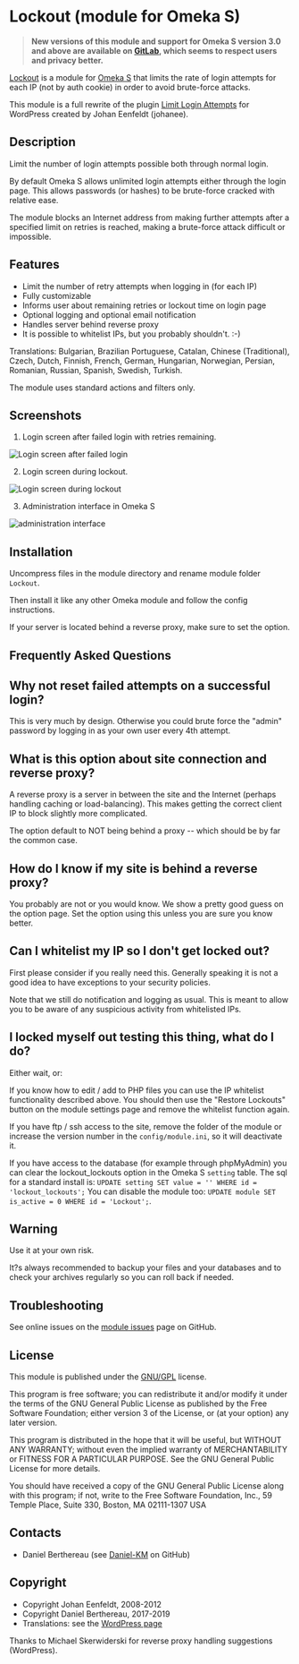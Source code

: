 Lockout (module for Omeka S)
============================

> __New versions of this module and support for Omeka S version 3.0 and above
> are available on [GitLab], which seems to respect users and privacy better.__

[Lockout] is a module for [Omeka S] that limits the rate of login attempts for
each IP (not by auth cookie) in order to avoid brute-force attacks.

This module is a full rewrite of the plugin [Limit Login Attempts] for WordPress
created by Johan Eenfeldt (johanee).


Description
-----------

Limit the number of login attempts possible both through normal login.

By default Omeka S allows unlimited login attempts either through the login
page. This allows passwords (or hashes) to be brute-force cracked with relative
ease.

The module blocks an Internet address from making further attempts after a
specified limit on retries is reached, making a brute-force attack difficult or
impossible.

## Features

* Limit the number of retry attempts when logging in (for each IP)
* Fully customizable
* Informs user about remaining retries or lockout time on login page
* Optional logging and optional email notification
* Handles server behind reverse proxy
* It is possible to whitelist IPs, but you probably shouldn't. :-)

Translations: Bulgarian, Brazilian Portuguese, Catalan, Chinese (Traditional),
Czech, Dutch, Finnish, French, German, Hungarian, Norwegian, Persian, Romanian,
Russian, Spanish, Swedish, Turkish.

The module uses standard actions and filters only.

## Screenshots

1. Login screen after failed login with retries remaining.

  ![Login screen after failed login](https://github.com/Daniel-KM/Omeka-S-module-Lockout/blob/master/data/readme/lockout_attempt.png)

2. Login screen during lockout.

  ![Login screen during lockout](https://github.com/Daniel-KM/Omeka-S-module-Lockout/blob/master/data/readme/lockout_blocked.png)

3. Administration interface in Omeka S

  ![administration interface](https://github.com/Daniel-KM/Omeka-S-module-Lockout/blob/master/data/readme/lockout_config.png)


Installation
------------

Uncompress files in the module directory and rename module folder `Lockout`.

Then install it like any other Omeka module and follow the config instructions.

If your server is located behind a reverse proxy, make sure to set the option.


Frequently Asked Questions
--------------------------

## Why not reset failed attempts on a successful login?

This is very much by design. Otherwise you could brute force the "admin"
password by logging in as your own user every 4th attempt.

## What is this option about site connection and reverse proxy?

A reverse proxy is a server in between the site and the Internet (perhaps
handling caching or load-balancing). This makes getting the correct client IP to
block slightly more complicated.

The option default to NOT being behind a proxy -- which should be by far the
common case.

## How do I know if my site is behind a reverse proxy?

You probably are not or you would know. We show a pretty good guess on the
option page. Set the option using this unless you are sure you know better.

## Can I whitelist my IP so I don't get locked out?

First please consider if you really need this. Generally speaking it is not a
good idea to have exceptions to your security policies.

Note that we still do notification and logging as usual. This is meant to allow
you to be aware of any suspicious activity from whitelisted IPs.

## I locked myself out testing this thing, what do I do?

Either wait, or:

If you know how to edit / add to PHP files you can use the IP whitelist
functionality described above. You should then use the "Restore Lockouts" button
on the module settings page and remove the whitelist function again.

If you have ftp / ssh access to the site, remove the folder of the module or
increase the version number in the `config/module.ini`, so it will deactivate it.

If you have access to the database (for example through phpMyAdmin) you can clear
the lockout_lockouts option in the Omeka S `setting` table. The sql for a
standard install is: `UPDATE setting SET value = '' WHERE id = 'lockout_lockouts';`
You can disable the module too: `UPDATE module SET is_active = 0 WHERE id = 'Lockout';`.


Warning
-------

Use it at your own risk.

It?s always recommended to backup your files and your databases and to check
your archives regularly so you can roll back if needed.


Troubleshooting
---------------

See online issues on the [module issues] page on GitHub.


License
-------

This module is published under the [GNU/GPL] license.

This program is free software; you can redistribute it and/or modify
it under the terms of the GNU General Public License as published by
the Free Software Foundation; either version 3 of the License, or
(at your option) any later version.

This program is distributed in the hope that it will be useful,
but WITHOUT ANY WARRANTY; without even the implied warranty of
MERCHANTABILITY or FITNESS FOR A PARTICULAR PURPOSE.  See the
GNU General Public License for more details.

You should have received a copy of the GNU General Public License
along with this program; if not, write to the Free Software
Foundation, Inc., 59 Temple Place, Suite 330, Boston, MA  02111-1307  USA


Contacts
--------

* Daniel Berthereau (see [Daniel-KM] on GitHub)


Copyright
---------

* Copyright Johan Eenfeldt, 2008-2012
* Copyright Daniel Berthereau, 2017-2019
* Translations: see the [WordPress page]

Thanks to Michael Skerwiderski for reverse proxy handling suggestions (WordPress).


[Lockout]: https://github.com/Daniel-KM/Omeka-S-module-Lockout
[Omeka S]: https://omeka.org/s
[Limit Login Attempts]: https://wordpress.org/plugins/limit-login-attempts
[module issues]: https://github.com/Daniel-KM/Omeka-S-module-Lockout/issues
[GNU/GPL]: https://www.gnu.org/licenses/gpl-3.0.html
[WordPress page]: https://translate.wordpress.org/projects/wp-plugins/limit-login-attempts/contributors
[GitLab]: https://gitlab.com/Daniel-KM
[Daniel-KM]: https://github.com/Daniel-KM "Daniel Berthereau"
